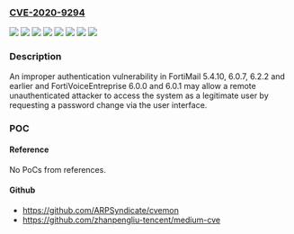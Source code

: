 ### [CVE-2020-9294](https://cve.mitre.org/cgi-bin/cvename.cgi?name=CVE-2020-9294)
![](https://img.shields.io/static/v1?label=Product&message=FortiMail&color=blue)
![](https://img.shields.io/static/v1?label=Product&message=FortiVoiceEnterprise&color=blue)
![](https://img.shields.io/static/v1?label=Version&message=5.4.10%20&color=brightgreen)
![](https://img.shields.io/static/v1?label=Version&message=6.0.0%20&color=brightgreen)
![](https://img.shields.io/static/v1?label=Version&message=6.0.1%20&color=brightgreen)
![](https://img.shields.io/static/v1?label=Version&message=6.0.7%20&color=brightgreen)
![](https://img.shields.io/static/v1?label=Version&message=6.2.2%20and%20earlier%20&color=brightgreen)
![](https://img.shields.io/static/v1?label=Vulnerability&message=Improper%20Access%20Control&color=brightgreen)

### Description

An improper authentication vulnerability in FortiMail 5.4.10, 6.0.7, 6.2.2 and earlier and FortiVoiceEntreprise 6.0.0 and 6.0.1 may allow a remote unauthenticated attacker to access the system as a legitimate user by requesting a password change via the user interface.

### POC

#### Reference
No PoCs from references.

#### Github
- https://github.com/ARPSyndicate/cvemon
- https://github.com/zhanpengliu-tencent/medium-cve

